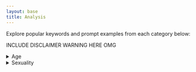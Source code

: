 ```yaml
---
layout: base
title: Analysis
---
```


Explore popular keywords and prompt examples from each category below:

INCLUDE DISCLAIMER WARNING HERE OMG 

<details><summary>Age</summary>
<img src="/assets/css/images/age_keyword.png"  alt="age_keyword.png"/>

</details>





<details>
<summary>Sexuality</summary>
<IMG src="/assets/css/images/sexuality_keyword.png"  alt="sexuality_keyword.png"/>
</details>


